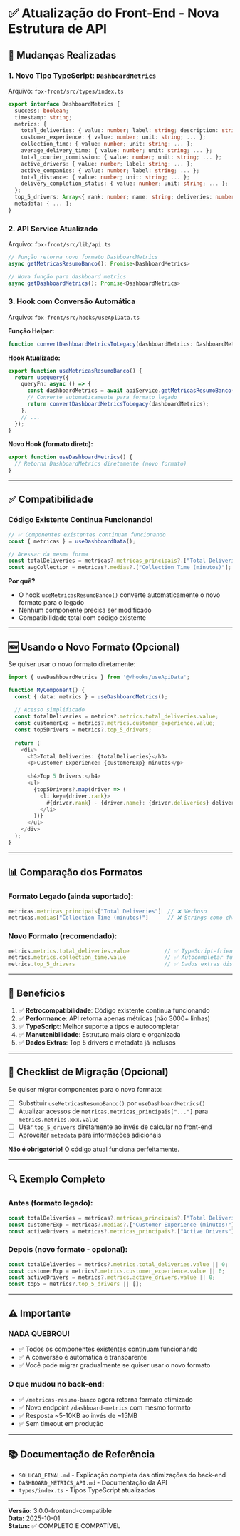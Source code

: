 # ✅ Atualização do Front-End - Nova Estrutura de API

## 🎯 Mudanças Realizadas

### 1. **Novo Tipo TypeScript: `DashboardMetrics`**

Arquivo: `fox-front/src/types/index.ts`

```typescript
export interface DashboardMetrics {
  success: boolean;
  timestamp: string;
  metrics: {
    total_deliveries: { value: number; label: string; description: string };
    customer_experience: { value: number; unit: string; ... };
    collection_time: { value: number; unit: string; ... };
    average_delivery_time: { value: number; unit: string; ... };
    total_courier_commission: { value: number; unit: string; ... };
    active_drivers: { value: number; label: string; ... };
    active_companies: { value: number; label: string; ... };
    total_distance: { value: number; unit: string; ... };
    delivery_completion_status: { value: number; unit: string; ... };
  };
  top_5_drivers: Array<{ rank: number; name: string; deliveries: number }>;
  metadata: { ... };
}
```

### 2. **API Service Atualizado**

Arquivo: `fox-front/src/lib/api.ts`

```typescript
// Função retorna novo formato DashboardMetrics
async getMetricasResumoBanco(): Promise<DashboardMetrics>

// Nova função para dashboard metrics
async getDashboardMetrics(): Promise<DashboardMetrics>
```

### 3. **Hook com Conversão Automática**

Arquivo: `fox-front/src/hooks/useApiData.ts`

**Função Helper:**
```typescript
function convertDashboardMetricsToLegacy(dashboardMetrics: DashboardMetrics): MetricasResumo
```

**Hook Atualizado:**
```typescript
export function useMetricasResumoBanco() {
  return useQuery({
    queryFn: async () => {
      const dashboardMetrics = await apiService.getMetricasResumoBanco();
      // Converte automaticamente para formato legado
      return convertDashboardMetricsToLegacy(dashboardMetrics);
    },
    // ...
  });
}
```

**Novo Hook (formato direto):**
```typescript
export function useDashboardMetrics() {
  // Retorna DashboardMetrics diretamente (novo formato)
}
```

---

## ✅ Compatibilidade

### **Código Existente Continua Funcionando!**

```typescript
// ✅ Componentes existentes continuam funcionando
const { metricas } = useDashboardData();

// Acessar da mesma forma
const totalDeliveries = metricas?.metricas_principais?.["Total Deliveries"];
const avgCollection = metricas?.medias?.["Collection Time (minutos)"];
```

**Por quê?**
- O hook `useMetricasResumoBanco()` converte automaticamente o novo formato para o legado
- Nenhum componente precisa ser modificado
- Compatibilidade total com código existente

---

## 🆕 Usando o Novo Formato (Opcional)

Se quiser usar o novo formato diretamente:

```typescript
import { useDashboardMetrics } from '@/hooks/useApiData';

function MyComponent() {
  const { data: metrics } = useDashboardMetrics();
  
  // Acesso simplificado
  const totalDeliveries = metrics?.metrics.total_deliveries.value;
  const customerExp = metrics?.metrics.customer_experience.value;
  const top5Drivers = metrics?.top_5_drivers;
  
  return (
    <div>
      <h3>Total Deliveries: {totalDeliveries}</h3>
      <p>Customer Experience: {customerExp} minutes</p>
      
      <h4>Top 5 Drivers:</h4>
      <ul>
        {top5Drivers?.map(driver => (
          <li key={driver.rank}>
            #{driver.rank} - {driver.name}: {driver.deliveries} deliveries
          </li>
        ))}
      </ul>
    </div>
  );
}
```

---

## 📊 Comparação dos Formatos

### **Formato Legado (ainda suportado):**
```typescript
metricas.metricas_principais["Total Deliveries"]  // ❌ Verboso
metricas.medias["Collection Time (minutos)"]      // ❌ Strings como chaves
```

### **Novo Formato (recomendado):**
```typescript
metrics.metrics.total_deliveries.value           // ✅ TypeScript-friendly
metrics.metrics.collection_time.value            // ✅ Autocompletar funciona
metrics.top_5_drivers                            // ✅ Dados extras disponíveis
```

---

## 🚀 Benefícios

1. ✅ **Retrocompatibilidade**: Código existente continua funcionando
2. ✅ **Performance**: API retorna apenas métricas (não 3000+ linhas)
3. ✅ **TypeScript**: Melhor suporte a tipos e autocompletar
4. ✅ **Manutenibilidade**: Estrutura mais clara e organizada
5. ✅ **Dados Extras**: Top 5 drivers e metadata já inclusos

---

## 📝 Checklist de Migração (Opcional)

Se quiser migrar componentes para o novo formato:

- [ ] Substituir `useMetricasResumoBanco()` por `useDashboardMetrics()`
- [ ] Atualizar acessos de `metricas.metricas_principais["..."]` para `metrics.metrics.xxx.value`
- [ ] Usar `top_5_drivers` diretamente ao invés de calcular no front-end
- [ ] Aproveitar `metadata` para informações adicionais

**Não é obrigatório!** O código atual funciona perfeitamente.

---

## 🔍 Exemplo Completo

### Antes (formato legado):
```typescript
const totalDeliveries = metricas?.metricas_principais?.["Total Deliveries"] || 0;
const customerExp = metricas?.medias?.["Customer Experience (minutos)"] || 0;
const activeDrivers = metricas?.metricas_principais?.["Active Drivers"] || 0;
```

### Depois (novo formato - opcional):
```typescript
const totalDeliveries = metrics?.metrics.total_deliveries.value || 0;
const customerExp = metrics?.metrics.customer_experience.value || 0;
const activeDrivers = metrics?.metrics.active_drivers.value || 0;
const top5 = metrics?.top_5_drivers || [];
```

---

## ⚠️ Importante

### **NADA QUEBROU!**
- ✅ Todos os componentes existentes continuam funcionando
- ✅ A conversão é automática e transparente
- ✅ Você pode migrar gradualmente se quiser usar o novo formato

### **O que mudou no back-end:**
- ✅ `/metricas-resumo-banco` agora retorna formato otimizado
- ✅ Novo endpoint `/dashboard-metrics` com mesmo formato
- ✅ Resposta ~5-10KB ao invés de ~15MB
- ✅ Sem timeout em produção

---

## 📚 Documentação de Referência

- `SOLUCAO_FINAL.md` - Explicação completa das otimizações do back-end
- `DASHBOARD_METRICS_API.md` - Documentação da API
- `types/index.ts` - Tipos TypeScript atualizados

---

**Versão:** 3.0.0-frontend-compatible  
**Data:** 2025-10-01  
**Status:** ✅ COMPLETO E COMPATÍVEL
